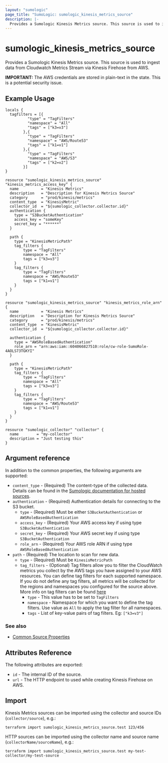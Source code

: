 ```yaml
---
layout: "sumologic"
page_title: "SumoLogic: sumologic_kinesis_metrics_source"
description: |-
  Provides a Sumologic Kinesis Metrics source. This source is used to integrate with Metrics Stream via Kinesis Firehose from AWS.
---
```


# sumologic_kinesis_metrics_source

Provides a Sumologic Kinesis Metrics source. This source is used to ingest data from Cloudwatch Metrics Stream via Kinesis Firehose from AWS.

__IMPORTANT:__ The AWS credentials are stored in plain-text in the state. This is a potential security issue.

## Example Usage
```hcl
locals {
  tagfilters = [{
          "type" = "TagFilters"
          "namespace" = "All"
          "tags" = ["k3=v3"]
        },{
          "type" = "TagFilters"
          "namespace" = "AWS/Route53"
          "tags" = ["k1=v1"]
        },{
          "type" = "TagFilters"
          "namespace" = "AWS/S3"
          "tags" = ["k2=v2"]
        }]
}

resource "sumologic_kinesis_metrics_source" "kinesis_metrics_access_key" {
  name          = "Kinesis Metrics"
  description   = "Description for Kinesis Metrics Source"
  category      = "prod/kinesis/metrics"
  content_type  = "KinesisMetric"
  collector_id  = "${sumologic_collector.collector.id}"
  authentication {
    type = "S3BucketAuthentication"
    access_key = "someKey"
    secret_key = "******"
  }

  path {
    type = "KinesisMetricPath"
    tag_filters {
        type = "TagFilters"
        namespace = "All"
        tags = ["k3=v3"]
    }
    tag_filters {
        type = "TagFilters"
        namespace = "AWS/Route53"
        tags = ["k1=v1"]
    }
  }
}

resource "sumologic_kinesis_metrics_source" "kinesis_metrics_role_arn" {
  name          = "Kinesis Metrics"
  description   = "Description for Kinesis Metrics Source"
  category      = "prod/kinesis/metrics"
  content_type  = "KinesisMetric"
  collector_id  = "${sumologic_collector.collector.id}"

  authentication {
    type = "AWSRoleBasedAuthentication"
    role_arn = "arn:aws:iam::604066827510:role/cw-role-SumoRole-4AOLS73TGKYI"
  }

  path {
    type = "KinesisMetricPath"
    tag_filters {
        type = "TagFilters"
        namespace = "All"
        tags = ["k3=v3"]
    }
    tag_filters {
        type = "TagFilters"
        namespace = "AWS/Route53"
        tags = ["k1=v1"]
    }
  }
}

resource "sumologic_collector" "collector" {
  name        = "my-collector"
  description = "Just testing this"
}
```

## Argument reference

In addition to the common properties, the following arguments are supported:

 - `content_type` - (Required) The content-type of the collected data. Details can be found in the [Sumologic documentation for hosted sources][1].
 - `authentication` - (Required) Authentication details for connecting to the S3 bucket.
     + `type` - (Required) Must be either `S3BucketAuthentication` or `AWSRoleBasedAuthentication`
     + `access_key` - (Required) Your AWS access key if using type `S3BucketAuthentication`
     + `secret_key` - (Required) Your AWS secret key if using type `S3BucketAuthentication`
     + `role_arn` - (Required) Your AWS role ARN if using type `AWSRoleBasedAuthentication`
 - `path` - (Required) The location to scan for new data.
     + `type` - (Required) Must be `KinesisMetricPath`
     + `tag_filters` - (Optional) Tag filters allow you to filter the CloudWatch metrics you collect by the AWS tags you have assigned to your AWS resources. You can define tag filters for each supported namespace. If you do not define any tag filters, all metrics will be collected for the regions and namespaces you configured for the source above. More info on tag filters can be found [here](https://help.sumologic.com/03Send-Data/Sources/02Sources-for-Hosted-Collectors/Amazon-Web-Services/Amazon-CloudWatch-Source-for-Metrics#about-aws-tag-filtering)
          + `type` - This value has to be set to `TagFilters`
          + `namespace` - Namespace for which you want to define the tag filters. Use  value as `All` to apply the tag filter for all namespaces.
          + `tags` - List of key-value pairs of tag filters. Eg: `["k3=v3"]`

### See also
   * [Common Source Properties](https://registry.terraform.io/providers/SumoLogic/sumologic/latest/docs#common-source-properties)

## Attributes Reference
The following attributes are exported:

- `id` - The internal ID of the source.
- `url` - The HTTP endpoint to used while creating Kinesis Firehose on AWS.

## Import
Kinesis Metrics sources can be imported using the collector and source IDs (`collector/source`), e.g.:

```hcl
terraform import sumologic_kinesis_metrics_source.test 123/456
```

HTTP sources can be imported using the collector name and source name (`collectorName/sourceName`), e.g.:

```hcl
terraform import sumologic_kinesis_metrics_source.test my-test-collector/my-test-source
```

[1]: https://help.sumologic.com/Send_Data/Sources/03Use_JSON_to_Configure_Sources/JSON_Parameters_for_Hosted_Sources
